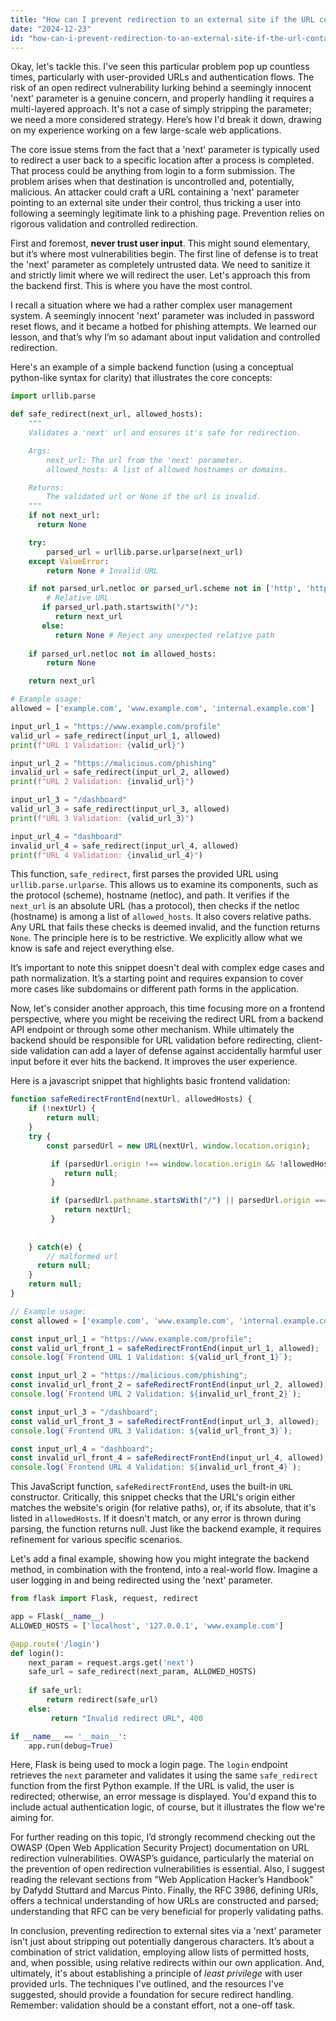 ```yaml
---
title: "How can I prevent redirection to an external site if the URL contains a 'next' parameter?"
date: "2024-12-23"
id: "how-can-i-prevent-redirection-to-an-external-site-if-the-url-contains-a-next-parameter"
---
```


Okay, let's tackle this. I've seen this particular problem pop up countless times, particularly with user-provided URLs and authentication flows. The risk of an open redirect vulnerability lurking behind a seemingly innocent 'next' parameter is a genuine concern, and properly handling it requires a multi-layered approach. It's not a case of simply stripping the parameter; we need a more considered strategy. Here’s how I'd break it down, drawing on my experience working on a few large-scale web applications.

The core issue stems from the fact that a 'next' parameter is typically used to redirect a user back to a specific location after a process is completed. That process could be anything from login to a form submission. The problem arises when that destination is uncontrolled and, potentially, malicious. An attacker could craft a URL containing a 'next' parameter pointing to an external site under their control, thus tricking a user into following a seemingly legitimate link to a phishing page. Prevention relies on rigorous validation and controlled redirection.

First and foremost, **never trust user input**. This might sound elementary, but it’s where most vulnerabilities begin. The first line of defense is to treat the 'next' parameter as completely untrusted data. We need to sanitize it and strictly limit where we will redirect the user. Let's approach this from the backend first. This is where you have the most control.

I recall a situation where we had a rather complex user management system. A seemingly innocent 'next' parameter was included in password reset flows, and it became a hotbed for phishing attempts. We learned our lesson, and that’s why I’m so adamant about input validation and controlled redirection.

Here's an example of a simple backend function (using a conceptual python-like syntax for clarity) that illustrates the core concepts:

```python
import urllib.parse

def safe_redirect(next_url, allowed_hosts):
    """
    Validates a 'next' url and ensures it's safe for redirection.

    Args:
        next_url: The url from the 'next' parameter.
        allowed_hosts: A list of allowed hostnames or domains.

    Returns:
        The validated url or None if the url is invalid.
    """
    if not next_url:
      return None

    try:
        parsed_url = urllib.parse.urlparse(next_url)
    except ValueError:
        return None # Invalid URL

    if not parsed_url.netloc or parsed_url.scheme not in ['http', 'https']:
        # Relative URL
       if parsed_url.path.startswith("/"):
          return next_url
       else:
          return None # Reject any unexpected relative path
    
    if parsed_url.netloc not in allowed_hosts:
        return None

    return next_url

# Example usage:
allowed = ['example.com', 'www.example.com', 'internal.example.com']

input_url_1 = "https://www.example.com/profile"
valid_url = safe_redirect(input_url_1, allowed)
print(f"URL 1 Validation: {valid_url}")

input_url_2 = "https://malicious.com/phishing"
invalid_url = safe_redirect(input_url_2, allowed)
print(f"URL 2 Validation: {invalid_url}")

input_url_3 = "/dashboard"
valid_url_3 = safe_redirect(input_url_3, allowed)
print(f"URL 3 Validation: {valid_url_3}")

input_url_4 = "dashboard"
invalid_url_4 = safe_redirect(input_url_4, allowed)
print(f"URL 4 Validation: {invalid_url_4}")
```

This function, `safe_redirect`, first parses the provided URL using `urllib.parse.urlparse`. This allows us to examine its components, such as the protocol (scheme), hostname (netloc), and path. It verifies if the `next_url` is an absolute URL (has a protocol), then checks if the netloc (hostname) is among a list of `allowed_hosts`. It also covers relative paths. Any URL that fails these checks is deemed invalid, and the function returns `None`. The principle here is to be restrictive. We explicitly allow what we know is safe and reject everything else.

It’s important to note this snippet doesn't deal with complex edge cases and path normalization. It’s a starting point and requires expansion to cover more cases like subdomains or different path forms in the application.

Now, let's consider another approach, this time focusing more on a frontend perspective, where you might be receiving the redirect URL from a backend API endpoint or through some other mechanism. While ultimately the backend should be responsible for URL validation before redirecting, client-side validation can add a layer of defense against accidentally harmful user input before it ever hits the backend. It improves the user experience.

Here is a javascript snippet that highlights basic frontend validation:

```javascript
function safeRedirectFrontEnd(nextUrl, allowedHosts) {
    if (!nextUrl) {
        return null;
    }
    try {
        const parsedUrl = new URL(nextUrl, window.location.origin);

         if (parsedUrl.origin !== window.location.origin && !allowedHosts.includes(parsedUrl.hostname)) {
            return null;
         }

         if (parsedUrl.pathname.startsWith("/") || parsedUrl.origin === window.location.origin){
            return nextUrl;
         }
         
    
    } catch(e) {
        // malformed url
      return null;
    }
    return null;
}

// Example usage:
const allowed = ['example.com', 'www.example.com', 'internal.example.com'];

const input_url_1 = "https://www.example.com/profile";
const valid_url_front_1 = safeRedirectFrontEnd(input_url_1, allowed);
console.log(`Frontend URL 1 Validation: ${valid_url_front_1}`);

const input_url_2 = "https://malicious.com/phishing";
const invalid_url_front_2 = safeRedirectFrontEnd(input_url_2, allowed);
console.log(`Frontend URL 2 Validation: ${invalid_url_front_2}`);

const input_url_3 = "/dashboard";
const valid_url_front_3 = safeRedirectFrontEnd(input_url_3, allowed);
console.log(`Frontend URL 3 Validation: ${valid_url_front_3}`);

const input_url_4 = "dashboard";
const invalid_url_front_4 = safeRedirectFrontEnd(input_url_4, allowed);
console.log(`Frontend URL 4 Validation: ${invalid_url_front_4}`);

```

This JavaScript function, `safeRedirectFrontEnd`, uses the built-in `URL` constructor. Critically, this snippet checks that the URL's origin either matches the website's origin (for relative paths), or, if its absolute, that it's listed in `allowedHosts`. If it doesn't match, or any error is thrown during parsing, the function returns null.  Just like the backend example, it requires refinement for various specific scenarios.

Let's add a final example, showing how you might integrate the backend method, in combination with the frontend, into a real-world flow. Imagine a user logging in and being redirected using the 'next' parameter.

```python
from flask import Flask, request, redirect

app = Flask(__name__)
ALLOWED_HOSTS = ['localhost', '127.0.0.1', 'www.example.com']

@app.route('/login')
def login():
    next_param = request.args.get('next')
    safe_url = safe_redirect(next_param, ALLOWED_HOSTS)
    
    if safe_url:
        return redirect(safe_url)
    else:
         return "Invalid redirect URL", 400

if __name__ == '__main__':
    app.run(debug=True)
```

Here, Flask is being used to mock a login page. The `login` endpoint retrieves the `next` parameter and validates it using the same `safe_redirect` function from the first Python example. If the URL is valid, the user is redirected; otherwise, an error message is displayed. You'd expand this to include actual authentication logic, of course, but it illustrates the flow we're aiming for.

For further reading on this topic, I’d strongly recommend checking out the OWASP (Open Web Application Security Project) documentation on URL redirection vulnerabilities. OWASP’s guidance, particularly the material on the prevention of open redirection vulnerabilities is essential. Also, I suggest reading the relevant sections from "Web Application Hacker’s Handbook" by Dafydd Stuttard and Marcus Pinto. Finally, the RFC 3986, defining URIs, offers a technical understanding of how URLs are constructed and parsed; understanding that RFC can be very beneficial for properly validating paths.

In conclusion, preventing redirection to external sites via a 'next' parameter isn't just about stripping out potentially dangerous characters. It’s about a combination of strict validation, employing allow lists of permitted hosts, and, when possible, using relative redirects within our own application. And, ultimately, it's about establishing a principle of *least privilege* with user provided urls. The techniques I've outlined, and the resources I've suggested, should provide a foundation for secure redirect handling. Remember: validation should be a constant effort, not a one-off task.
